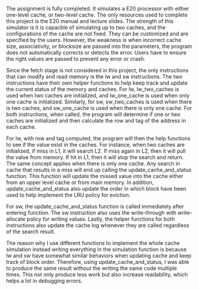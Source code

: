 The assignment is fully completed. It simulates a E20 processor with either one-level cache, or two-level cache. The only resources used to 
complete this project is the E20 manual and lecture slides. The strength of this simulator is it is capacble of simulating up to 
two caches, and the configurations of the cache are not fixed. They can be customized and are specified by the users. However, the 
weakness is when incorrect cache size, associativity, or blocksize are passed into the parameters, the program does not automatically
corrects or detects the error. Users have to ensure the right values are passed to prevent any error or crash. 

Since the fetch stage is not considered in this project, the only instructions that can modify and read memory is the lw and sw instructions.
The two instructions have their own helper functions to help keep track and update the current status of the memory and caches. For lw, 
lw_two_caches is used when two caches are initialized, and lw_one_cache is used when only one cache is initialized. Similarly, for sw, 
sw_two_caches is used when there is two caches, and sw_one_cache is used when there is only one cache. For both instructions, when called, 
the program will determine if one or two caches are initialized and then calculate the row and tag of the address in each cache. 

For lw, with row and tag computed, the program will then the help functions to see if the value exist in the caches. For instance, when two 
caches are initialized, if miss in L1, it will search L2. If miss again in L2, then it will pull the value from memory. If hit in L1, then 
it will stop the search and return. The same concept applies when there is only one cache. Any search in cache that results in a miss will 
end up calling the update_cache_and_status function. This function will update the missed value into the cache either from an upper level 
cache or from main memory.  In addition, update_cache_and_status also update the order in which block have been used to help implement the 
LRU policy for eviction.

For sw, the update_cache_and_status function is called immediately after entering function. The sw instruction also uses the write-through
with write-allocate policy for writing values. Lastly, the helper functions for both instructions also update the cache log whenever they 
are called regardless of the search result.

The reason why I use different functions to implement the whole cache simulation instead writing everything in the simulation 
function is because lw and sw have somewhat similar behaviors when updating cache and keep track of block order. Therefore, using 
update_cache_and_status, I was able to produce the same result without the writing the same code multiple times. This not only produce less
work but also increase readability, which helps a lot in debugging errors. 

